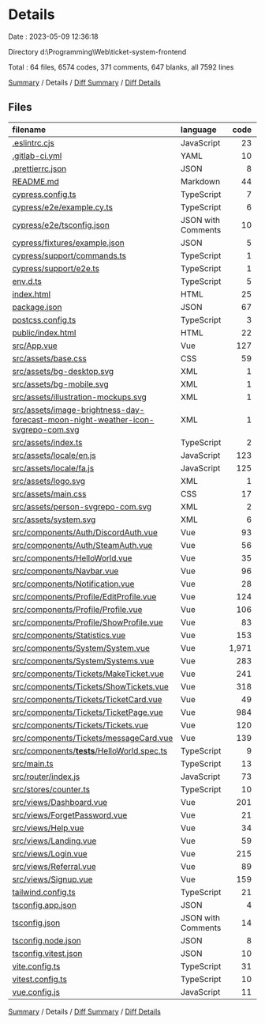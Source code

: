 # Details

Date : 2023-05-09 12:36:18

Directory d:\\Programming\\Web\\ticket-system-frontend

Total : 64 files,  6574 codes, 371 comments, 647 blanks, all 7592 lines

[Summary](results.md) / Details / [Diff Summary](diff.md) / [Diff Details](diff-details.md)

## Files
| filename | language | code | comment | blank | total |
| :--- | :--- | ---: | ---: | ---: | ---: |
| [.eslintrc.cjs](/.eslintrc.cjs) | JavaScript | 23 | 1 | 2 | 26 |
| [.gitlab-ci.yml](/.gitlab-ci.yml) | YAML | 10 | 0 | 2 | 12 |
| [.prettierrc.json](/.prettierrc.json) | JSON | 8 | 0 | 0 | 8 |
| [README.md](/README.md) | Markdown | 44 | 0 | 25 | 69 |
| [cypress.config.ts](/cypress.config.ts) | TypeScript | 7 | 0 | 2 | 9 |
| [cypress/e2e/example.cy.ts](/cypress/e2e/example.cy.ts) | TypeScript | 6 | 1 | 2 | 9 |
| [cypress/e2e/tsconfig.json](/cypress/e2e/tsconfig.json) | JSON with Comments | 10 | 0 | 1 | 11 |
| [cypress/fixtures/example.json](/cypress/fixtures/example.json) | JSON | 5 | 0 | 1 | 6 |
| [cypress/support/commands.ts](/cypress/support/commands.ts) | TypeScript | 1 | 37 | 2 | 40 |
| [cypress/support/e2e.ts](/cypress/support/e2e.ts) | TypeScript | 1 | 17 | 3 | 21 |
| [env.d.ts](/env.d.ts) | TypeScript | 5 | 2 | 1 | 8 |
| [index.html](/index.html) | HTML | 25 | 0 | 4 | 29 |
| [package.json](/package.json) | JSON | 67 | 0 | 1 | 68 |
| [postcss.config.ts](/postcss.config.ts) | TypeScript | 3 | 0 | 1 | 4 |
| [public/index.html](/public/index.html) | HTML | 22 | 0 | 2 | 24 |
| [src/App.vue](/src/App.vue) | Vue | 127 | 1 | 14 | 142 |
| [src/assets/base.css](/src/assets/base.css) | CSS | 59 | 2 | 14 | 75 |
| [src/assets/bg-desktop.svg](/src/assets/bg-desktop.svg) | XML | 1 | 0 | 0 | 1 |
| [src/assets/bg-mobile.svg](/src/assets/bg-mobile.svg) | XML | 1 | 0 | 0 | 1 |
| [src/assets/illustration-mockups.svg](/src/assets/illustration-mockups.svg) | XML | 1 | 0 | 0 | 1 |
| [src/assets/image-brightness-day-forecast-moon-night-weather-icon-svgrepo-com.svg](/src/assets/image-brightness-day-forecast-moon-night-weather-icon-svgrepo-com.svg) | XML | 1 | 1 | 1 | 3 |
| [src/assets/index.ts](/src/assets/index.ts) | TypeScript | 2 | 0 | 1 | 3 |
| [src/assets/locale/en.js](/src/assets/locale/en.js) | JavaScript | 123 | 0 | 0 | 123 |
| [src/assets/locale/fa.js](/src/assets/locale/fa.js) | JavaScript | 125 | 0 | 0 | 125 |
| [src/assets/logo.svg](/src/assets/logo.svg) | XML | 1 | 0 | 0 | 1 |
| [src/assets/main.css](/src/assets/main.css) | CSS | 17 | 13 | 6 | 36 |
| [src/assets/person-svgrepo-com.svg](/src/assets/person-svgrepo-com.svg) | XML | 2 | 1 | 2 | 5 |
| [src/assets/system.svg](/src/assets/system.svg) | XML | 6 | 0 | 1 | 7 |
| [src/components/Auth/DiscordAuth.vue](/src/components/Auth/DiscordAuth.vue) | Vue | 93 | 1 | 5 | 99 |
| [src/components/Auth/SteamAuth.vue](/src/components/Auth/SteamAuth.vue) | Vue | 56 | 1 | 4 | 61 |
| [src/components/HelloWorld.vue](/src/components/HelloWorld.vue) | Vue | 35 | 0 | 6 | 41 |
| [src/components/Navbar.vue](/src/components/Navbar.vue) | Vue | 96 | 17 | 13 | 126 |
| [src/components/Notification.vue](/src/components/Notification.vue) | Vue | 28 | 0 | 1 | 29 |
| [src/components/Profile/EditProfile.vue](/src/components/Profile/EditProfile.vue) | Vue | 124 | 1 | 28 | 153 |
| [src/components/Profile/Profile.vue](/src/components/Profile/Profile.vue) | Vue | 106 | 2 | 9 | 117 |
| [src/components/Profile/ShowProfile.vue](/src/components/Profile/ShowProfile.vue) | Vue | 83 | 0 | 20 | 103 |
| [src/components/Statistics.vue](/src/components/Statistics.vue) | Vue | 153 | 16 | 10 | 179 |
| [src/components/System/System.vue](/src/components/System/System.vue) | Vue | 1,971 | 91 | 88 | 2,150 |
| [src/components/System/Systems.vue](/src/components/System/Systems.vue) | Vue | 283 | 4 | 12 | 299 |
| [src/components/Tickets/MakeTicket.vue](/src/components/Tickets/MakeTicket.vue) | Vue | 241 | 18 | 17 | 276 |
| [src/components/Tickets/ShowTickets.vue](/src/components/Tickets/ShowTickets.vue) | Vue | 318 | 5 | 39 | 362 |
| [src/components/Tickets/TicketCard.vue](/src/components/Tickets/TicketCard.vue) | Vue | 49 | 2 | 7 | 58 |
| [src/components/Tickets/TicketPage.vue](/src/components/Tickets/TicketPage.vue) | Vue | 984 | 72 | 90 | 1,146 |
| [src/components/Tickets/Tickets.vue](/src/components/Tickets/Tickets.vue) | Vue | 120 | 2 | 19 | 141 |
| [src/components/Tickets/messageCard.vue](/src/components/Tickets/messageCard.vue) | Vue | 139 | 11 | 30 | 180 |
| [src/components/__tests__/HelloWorld.spec.ts](/src/components/__tests__/HelloWorld.spec.ts) | TypeScript | 9 | 0 | 3 | 12 |
| [src/main.ts](/src/main.ts) | TypeScript | 13 | 0 | 8 | 21 |
| [src/router/index.js](/src/router/index.js) | JavaScript | 73 | 11 | 5 | 89 |
| [src/stores/counter.ts](/src/stores/counter.ts) | TypeScript | 10 | 0 | 3 | 13 |
| [src/views/Dashboard.vue](/src/views/Dashboard.vue) | Vue | 201 | 4 | 18 | 223 |
| [src/views/ForgetPassword.vue](/src/views/ForgetPassword.vue) | Vue | 21 | 0 | 11 | 32 |
| [src/views/Help.vue](/src/views/Help.vue) | Vue | 34 | 0 | 2 | 36 |
| [src/views/Landing.vue](/src/views/Landing.vue) | Vue | 59 | 4 | 11 | 74 |
| [src/views/Login.vue](/src/views/Login.vue) | Vue | 215 | 6 | 38 | 259 |
| [src/views/Referral.vue](/src/views/Referral.vue) | Vue | 89 | 1 | 7 | 97 |
| [src/views/Signup.vue](/src/views/Signup.vue) | Vue | 159 | 9 | 34 | 202 |
| [tailwind.config.ts](/tailwind.config.ts) | TypeScript | 21 | 0 | 11 | 32 |
| [tsconfig.app.json](/tsconfig.app.json) | JSON | 4 | 9 | 0 | 13 |
| [tsconfig.json](/tsconfig.json) | JSON with Comments | 14 | 0 | 1 | 15 |
| [tsconfig.node.json](/tsconfig.node.json) | JSON | 8 | 0 | 1 | 9 |
| [tsconfig.vitest.json](/tsconfig.vitest.json) | JSON | 10 | 0 | 1 | 11 |
| [vite.config.ts](/vite.config.ts) | TypeScript | 31 | 1 | 4 | 36 |
| [vitest.config.ts](/vitest.config.ts) | TypeScript | 10 | 5 | 1 | 16 |
| [vue.config.js](/vue.config.js) | JavaScript | 11 | 2 | 2 | 15 |

[Summary](results.md) / Details / [Diff Summary](diff.md) / [Diff Details](diff-details.md)